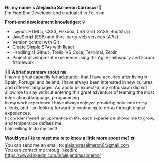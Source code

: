 <strong> Hi, my name is Alejandra Salmerón Carrasco! 👋 </strong> <br>
I'm FrontEnd Developer and graduated in Tourism. <br>

<strong>Front-end development knowledges:  💡 </strong> 
<ul><li>Layout: HTML5, CSS3, Flexbox, CSS Grid, SASS, Bootstrap
</li>
<li>JavaScript (ES6) and third-party web services (APIs)
</li>
<li>Version control with Git
</li>
<li>Create Simple SPAs with React
</li>
<li>Handling of Github, Trello, VS Code, Terminal, Zeplin
</li>
<li>Project development experience using the Agile philosophy and Scrum framework
</li>
</ul>

<p>
<strong>💁‍♀️ A brief summary about me </strong> <br>
I have a great capacity for adaptation that I have acquired after living in Spain, Portugal and Ireland. I have always been interested in new cultures and different languages. As would be expected, my enthusiasm did not allow me to stay without entering this great adventure of learning the most international language, programming. <br>
In my work experience I have always enjoyed providing solutions to my clients, and I am looking forward to continuing to do so through digital experiences.<br>
I consider myself an apprentice in life, each experience allows me to grow, and temperance defines me.<br>
I am willing to do my best!
</p>

<strong> Would you like to meet me or to know a little more about me? ☎️ </strong> <br>
You can send me an email to: alejandrasalmeron6@gmail.com <br>
You can contact me throug linkedin: https://www.linkedin.com/in/alejandrasalmeron/ <br>

